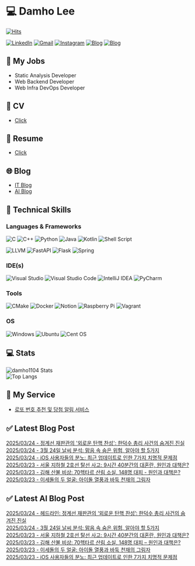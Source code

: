 
# 💻 Damho Lee

[![Hits](https://hits.seeyoufarm.com/api/count/incr/badge.svg?url=https%3A%2F%2Fgithub.com%2Fdamho1104&count_bg=%233D9CC8&title_bg=%23555555&icon=&icon_color=%23E7E7E7&title=hits&edge_flat=false)](https://hits.seeyoufarm.com)  

[![LinkedIn](https://img.shields.io/badge/Linkedin-%230077B5.svg?style=flat&logo=linkedin&logoColor=white)](https://www.linkedin.com/in/damho1104/)
[![Gmail](https://img.shields.io/badge/Gmail-D14836?style=flat&logo=gmail&logoColor=white)](mailto:damho1104@gmail.com)
[![Instagram](https://img.shields.io/badge/Instargram-%23E4405F.svg?style=flat&logo=Instagram&logoColor=white)](https://www.instagram.com/damho1104/)
[![Blog](https://img.shields.io/badge/Blog-%23000000.svg?style=flat&logo=Tistory&logoColor=white)](https://dmomo.co.kr/)
[![Blog](https://img.shields.io/badge/Blog-%23000000.svg?style=flat&logo=WordPress&logoColor=white)](https://blog.ai.dmomo.co.kr/)

## 📃 My Jobs
- Static Analysis Developer
- Web Backend Developer
- Web Infra DevOps Developer

## 📰 CV
- [Click](https://resume.dmomo.net/damho.lee/resume)  

## 📘 Resume
- [Click](https://damho1104.notion.site/8af3191b9815406d95708d9a0cea5a9e)  

## 🌐 Blog
- [IT Blog](https://dmomo.co.kr/)
- [AI Blog](https://blog.ai.dmomo.co.kr/)

## 💪 Technical Skills
### Languages & Frameworks
![C](https://img.shields.io/badge/c-%2300599C.svg?style=flat&logo=c&logoColor=white)
![C++](https://img.shields.io/badge/c++-%2300599C.svg?style=flat&logo=c%2B%2B&logoColor=white)
![Python](https://img.shields.io/badge/Python-3776AB.svg?&style=flat&logo=Python&logoColor=white)
![Java](https://img.shields.io/badge/java-%23ED8B00.svg?style=flat&logo=openjdk&logoColor=white)
![Kotlin](https://img.shields.io/badge/Kotlin-%237F52FF.svg?style=flat&logo=Kotlin&logoColor=white)
![Shell Script](https://img.shields.io/badge/Shell_script-%23121011.svg?style=flat&logo=gnu-bash&logoColor=white)  
  
![LLVM](https://img.shields.io/badge/LLVM/Clang-000B1D.svg?&style=flat&logo=LLVM&logoColor=white)
![FastAPI](https://img.shields.io/badge/FastAPI-005571?style=flat&logo=fastapi)
![Flask](https://img.shields.io/badge/Flask-%23000.svg?style=flat&logo=flask&logoColor=white)
![Spring](https://img.shields.io/badge/Springboot-%236DB33F.svg?style=flat&logo=spring&logoColor=white)
  
  
### IDE(s)
![Visual Studio](https://img.shields.io/badge/Visual%20Studio-5C2D91.svg?style=flat&logo=visual-studio&logoColor=white) 
![Visual Studio Code](https://img.shields.io/badge/Visual%20Studio%20Code-0078d7.svg?style=flat&logo=visual-studio-code&logoColor=white)
![IntelliJ IDEA](https://img.shields.io/badge/IntelliJIDEA-000000.svg?style=flat&logo=intellij-idea&logoColor=white) 
![PyCharm](https://img.shields.io/badge/PyCharm-143?style=flat&logo=pycharm&logoColor=black&color=black&labelColor=green) 


### Tools
![CMake](https://img.shields.io/badge/CMake-%23008FBA.svg?style=flat&logo=cmake&logoColor=white)
![Docker](https://img.shields.io/badge/docker-%230db7ed.svg?style=flat&logo=docker&logoColor=white)
![Notion](https://img.shields.io/badge/Notion-%23000000.svg?style=flat&logo=notion&logoColor=white)
![Raspberry Pi](https://img.shields.io/badge/-RaspberryPi-C51A4A?style=flat&logo=Raspberry-Pi)
![Vagrant](https://img.shields.io/badge/Vagrant-%231563FF.svg?style=flat&logo=vagrant&logoColor=white)


### OS
![Windows](https://img.shields.io/badge/Windows-0078D6?style=flat&logo=windows&logoColor=white)
![Ubuntu](https://img.shields.io/badge/Ubuntu-E95420?style=flat&logo=ubuntu&logoColor=white)
![Cent OS](https://img.shields.io/badge/Cent%20OS-002260?style=flat&logo=centos&logoColor=F0F0F0)


## :computer: Stats
![damho1104 Stats](https://github-readme-stats.vercel.app/api?username=damho1104&hide=issues&show_icons=true&theme=dark)  
![Top Langs](https://github-readme-stats.vercel.app/api/top-langs/?username=damho1104&layout=compact&theme=dark)


## 📣 My Service
- [로또 번호 추천 및 당첨 알림 서비스](https://lotto.dmomo.co.kr/)  


## ✅ Latest Blog Post

[2025/03/24 - 정계선 재판관의 '외로운 탄핵 찬성': 한덕수 총리 사건의 숨겨진 진실](https://dmomo.co.kr/232) <br/>
[2025/03/24 - 3월 24일 날씨 분석: 맑음 속 숨은 위험, 알아야 할 5가지](https://dmomo.co.kr/231) <br/>
[2025/03/24 - iOS 사용자들의 분노: 최근 업데이트로 인한 7가지 치명적 문제점](https://dmomo.co.kr/230) <br/>
[2025/03/23 - 서울 지하철 2호선 탈선 사고: 9시간 40분간의 대혼란, 원인과 대책은?](https://dmomo.co.kr/229) <br/>
[2025/03/23 - 김해 산불 비상: 70헥타르 산림 소실, 148명 대피 - 원인과 대책은?](https://dmomo.co.kr/228) <br/>
[2025/03/23 - 이세돌의 두 얼굴: 아이돌 열풍과 바둑 천재의 그림자](https://dmomo.co.kr/227) <br/>

## ✅ Latest AI Blog Post
[2025/03/24 - 헤드라인: 정계선 재판관의 ‘외로운 탄핵 찬성’: 한덕수 총리 사건의 숨겨진 진실](https://blog.ai.dmomo.co.kr/trend/1368) <br/>
[2025/03/24 - 3월 24일 날씨 분석: 맑음 속 숨은 위험, 알아야 할 5가지](https://blog.ai.dmomo.co.kr/trend/1365) <br/>
[2025/03/23 - 서울 지하철 2호선 탈선 사고: 9시간 40분간의 대혼란, 원인과 대책은?](https://blog.ai.dmomo.co.kr/trend/1362) <br/>
[2025/03/23 - 김해 산불 비상: 70헥타르 산림 소실, 148명 대피 – 원인과 대책은?](https://blog.ai.dmomo.co.kr/trend/1359) <br/>
[2025/03/23 - 이세돌의 두 얼굴: 아이돌 열풍과 바둑 천재의 그림자](https://blog.ai.dmomo.co.kr/trend/1356) <br/>
[2025/03/23 - iOS 사용자들의 분노: 최근 업데이트로 인한 7가지 치명적 문제점](https://blog.ai.dmomo.co.kr/ai/1353) <br/>
